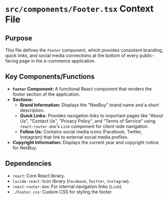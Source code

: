 # `src/components/Footer.tsx` Context File

## Purpose
This file defines the `Footer` component, which provides consistent branding, quick links, and social media connections at the bottom of every public-facing page in the e-commerce application.

## Key Components/Functions
- **`Footer` Component:** A functional React component that renders the footer section of the application.
- **Sections:**
    - **Brand Information:** Displays the "NexBuy" brand name and a short description.
    - **Quick Links:** Provides navigation links to important pages like "About Us", "Contact Us", "Privacy Policy", and "Terms of Service" using `react-router-dom`'s `Link` component for client-side navigation.
    - **Follow Us:** Contains social media icons (Facebook, Twitter, Instagram) that link to external social media profiles.
- **Copyright Information:** Displays the current year and copyright notice for NexBuy.

## Dependencies
- `react`: Core React library.
- `lucide-react`: Icon library (`Facebook`, `Twitter`, `Instagram`).
- `react-router-dom`: For internal navigation links (`Link`).
- `./Footer.css`: Custom CSS for styling the footer.

